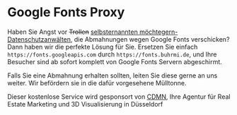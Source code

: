 # Google Fonts Proxy

Haben Sie Angst vor ~~Trollen~~ [selbsternannten möchtegern-Datenschutzanwälten](https://www.datenschutzanwalt.eu), die Abmahnungen wegen Google Fonts verschicken? Dann haben wir die perfekte Lösung für Sie. Ersetzen Sie einfach `https://fonts.googleapis.com` durch `https://fonts.buhrmi.de`, und Ihre Besucher sind ab sofort komplett von Google Fonts Servern abgeschirmt.

Falls Sie eine Abmahnung erhalten sollten, leiten Sie diese gerne an uns weiter. Wir befördern sie in die dafür vorgesehene Mülltonne.

Dieser kostenlose Service wird gesponsort von [CDMN](https://cdmn.de), Ihre Agentur für Real Estate Marketing und 3D Visualisierung in Düsseldorf
